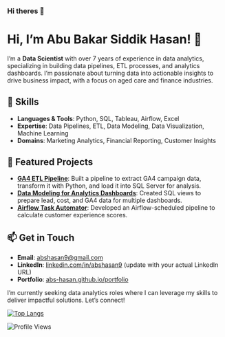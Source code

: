 ### Hi theres 👋

<!--
**Learner0112/Learner0112** is a ✨ _special_ ✨ repository because its `README.md` (this file) appears on your GitHub profile.

Here are some ideas to get you started:

- 🔭 I’m currently working on ...
- 🌱 I’m currently learning ...
- 👯 I’m looking to collaborate on ...
- 🤔 I’m looking for help with ...
- 💬 Ask me about ...
- 📫 How to reach me: ...
- 😄 Pronouns: ...
- ⚡ Fun fact: ...
-->


# Hi, I’m Abu Bakar Siddik Hasan! 👋

I’m a **Data Scientist** with over 7 years of experience in data analytics, specializing in building data pipelines, ETL processes, and analytics dashboards. I’m passionate about turning data into actionable insights to drive business impact, with a focus on aged care and finance industries.

## 🔧 Skills
- **Languages & Tools**: Python, SQL, Tableau, Airflow, Excel
- **Expertise**: Data Pipelines, ETL, Data Modeling, Data Visualization, Machine Learning
- **Domains**: Marketing Analytics, Financial Reporting, Customer Insights

## 🌟 Featured Projects
- **[GA4 ETL Pipeline](https://github.com/abs-hasan/GA4-ETL-Pipeline)**: Built a pipeline to extract GA4 campaign data, transform it with Python, and load it into SQL Server for analysis.
- **[Data Modeling for Analytics Dashboards](https://github.com/abs-hasan/Data-Modeling-for-Analytics-Dashboards)**: Created SQL views to prepare lead, cost, and GA4 data for multiple dashboards.
- **[Airflow Task Automator](https://github.com/abs-hasan/Airflow-Task-Automator)**: Developed an Airflow-scheduled pipeline to calculate customer experience scores.

## 📫 Get in Touch
- **Email**: abshasan9@gmail.com
- **LinkedIn**: [linkedin.com/in/abshasan9](https://linkedin.com/in/abshasan9) (update with your actual LinkedIn URL)
- **Portfolio**: [abs-hasan.github.io/portfolio](https://abs-hasan.github.io/portfolio)

I’m currently seeking data analytics roles where I can leverage my skills to deliver impactful solutions. Let’s connect!

[![Top Langs](https://github-readme-stats.vercel.app/api/top-langs/?username=abs-hasan&layout=compact)](https://github.com/abs-hasan/github-readme-stats)


![Profile Views](https://komarev.com/ghpvc/?username=abs-hasan)



